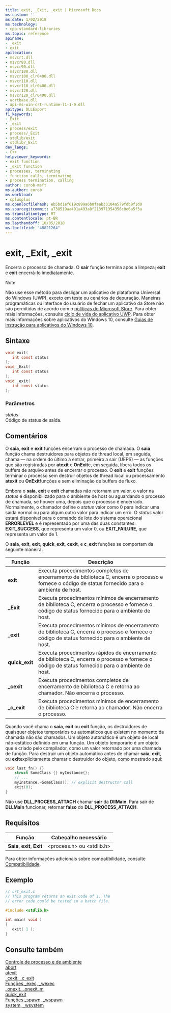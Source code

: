 ```yaml
---
title: exit, _Exit, _exit | Microsoft Docs
ms.custom: ''
ms.date: 1/02/2018
ms.technology:
- cpp-standard-libraries
ms.topic: reference
apiname:
- _exit
- exit
apilocation:
- msvcrt.dll
- msvcr80.dll
- msvcr90.dll
- msvcr100.dll
- msvcr100_clr0400.dll
- msvcr110.dll
- msvcr110_clr0400.dll
- msvcr120.dll
- msvcr120_clr0400.dll
- ucrtbase.dll
- api-ms-win-crt-runtime-l1-1-0.dll
apitype: DLLExport
f1_keywords:
- Exit
- _exit
- process/exit
- process/_Exit
- stdlib/exit
- stdlib/_Exit
dev_langs:
- C++
helpviewer_keywords:
- exit function
- _exit function
- processes, terminating
- function calls, terminating
- process termination, calling
author: corob-msft
ms.author: corob
ms.workload:
- cplusplus
ms.openlocfilehash: eb5bd1ef619c899a6b0faab33104a579fdb9f1d0
ms.sourcegitcommit: a738519aa491a493a8f213971354356c0e6a5f3a
ms.translationtype: MT
ms.contentlocale: pt-BR
ms.lasthandoff: 10/05/2018
ms.locfileid: "48821264"
---
```

# <a name="exit-exit-exit"></a>exit, _Exit, _exit

Encerra o processo de chamada. O **sair** função termina após a limpeza; **exit** e **exit** encerrá-lo imediatamente.

> [!NOTE]
> Não use esse método para desligar um aplicativo de plataforma Universal do Windows (UWP), exceto em teste ou cenários de depuração. Maneiras programáticas ou interface do usuário de fechar um aplicativo da Store não são permitidas de acordo com o [políticas do Microsoft Store](/legal/windows/agreements/store-policies). Para obter mais informações, consulte [ciclo de vida do aplicativo UWP](/windows/uwp/launch-resume/app-lifecycle). Para obter mais informações sobre aplicativos do Windows 10, consulte [Guias de instrução para aplicativos do Windows 10](https://developer.microsoft.com/windows/apps).

## <a name="syntax"></a>Sintaxe

```C
void exit(
   int const status
);
void _Exit(
   int const status
);
void _exit(
   int const status
);
```

### <a name="parameters"></a>Parâmetros

*status*<br/>
Código de status de saída.

## <a name="remarks"></a>Comentários

O **saia**, **exit** e **exit** funções encerram o processo de chamada. O **saia** função chama destruidores para objetos de thread local, em seguida, chama — na ordem do último a entrar, primeiro a sair (UEPS) — as funções que são registradas por **atexit** e **OnExit**e, em seguida, libera todos os buffers de arquivo antes de encerrar o processo. O **exit** e **exit** funções terminar o processo sem destruir objetos de thread local ou processamento **atexit** ou **OnExit**funções e sem eliminação de buffers de fluxo.

Embora o **saia**, **exit** e **exit** chamadas não retornam um valor, o valor na *status* é disponibilizado para o ambiente de host ou aguardando o processo de chamada, se houver uma, depois que o processo é encerrado. Normalmente, o chamador define o *status* valor como 0 para indicar uma saída normal ou para algum outro valor para indicar um erro. O *status* valor estará disponível para o comando de lote do sistema operacional **ERRORLEVEL** e é representado por uma das duas constantes: **EXIT_SUCCESS**, que representa um valor 0, ou **EXIT_FAILURE**, que representa um valor de 1.

O **saia**, **exit**, **exit**, **quick_exit**, **cexit**, e **c_exit** funções se comportam da seguinte maneira.

|Função|Descrição|
|--------------|-----------------|
|**exit**|Executa procedimentos completos de encerramento de biblioteca C, encerra o processo e fornece o código de status fornecido para o ambiente de host.|
|**_Exit**|Executa procedimentos mínimos de encerramento de biblioteca C, encerra o processo e fornece o código de status fornecido para o ambiente de host.|
|**_exit**|Executa procedimentos mínimos de encerramento de biblioteca C, encerra o processo e fornece o código de status fornecido para o ambiente de host.|
|**quick_exit**|Executa procedimentos rápidos de encerramento de biblioteca C, encerra o processo e fornece o código de status fornecido para o ambiente de host.|
|**_cexit**|Executa procedimentos completos de encerramento de biblioteca C e retorna ao chamador. Não encerra o processo.|
|**_c_exit**|Executa procedimentos mínimos de encerramento de biblioteca C e retorna ao chamador. Não encerra o processo.|

Quando você chama o **saia**, **exit** ou **exit** função, os destruidores de quaisquer objetos temporários ou automáticos que existem no momento da chamada não são chamados. Um objeto automático é um objeto de local não-estático definido em uma função. Um objeto temporário é um objeto que é criado pelo compilador, como um valor retornado por uma chamada de função. Para destruir um objeto automático antes de chamar **saia**, **exit**, ou **exit**explicitamente chamar o destruidor do objeto, como mostrado aqui:

```cpp
void last_fn() {}
    struct SomeClass {} myInstance{};
    // ...
    myInstance.~SomeClass(); // explicit destructor call
    exit(0);
}
```

Não use **DLL_PROCESS_ATTACH** chamar **sair** da **DllMain**. Para sair de **DLLMain** funcionar, retornar **falso** do **DLL_PROCESS_ATTACH**.

## <a name="requirements"></a>Requisitos

|Função|Cabeçalho necessário|
|--------------|---------------------|
|**Saia**, **exit**, **Exit**|\<process.h> ou \<stdlib.h>|

Para obter informações adicionais sobre compatibilidade, consulte [Compatibilidade](../../c-runtime-library/compatibility.md).

## <a name="example"></a>Exemplo

```C
// crt_exit.c
// This program returns an exit code of 1. The
// error code could be tested in a batch file.

#include <stdlib.h>

int main( void )
{
   exit( 1 );
}
```

## <a name="see-also"></a>Consulte também

[Controle de processo e de ambiente](../../c-runtime-library/process-and-environment-control.md)<br/>
[abort](abort.md)<br/>
[atexit](atexit.md)<br/>
[_cexit, _c_exit](cexit-c-exit.md)<br/>
[Funções _exec, _wexec](../../c-runtime-library/exec-wexec-functions.md)<br/>
[_onexit, _onexit_m](onexit-onexit-m.md)<br/>
[quick_exit](quick-exit1.md)<br/>
[Funções _spawn, _wspawn](../../c-runtime-library/spawn-wspawn-functions.md)<br/>
[system, _wsystem](system-wsystem.md)<br/>
